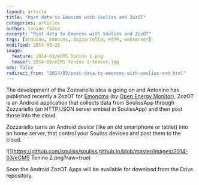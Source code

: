 ```yaml
---
layout: article
title: "Post data to Emoncms with Souliss and ZozOT"
categories: articles
author: tonino_fazio
excerpt: "Post data to Emoncms with Souliss and ZozOT"
tags: [arduino, Emoncms, Zozzariello, HTTP, webserver]
modified: 2014-03-25
image:
  feature: 2014-03/eCMS Tonino 1.png
  teaser: 2014-03/eCMS Tonino 1-teaser.jpg
ads: false  
redirect_from: "2014/03/post-data-to-emoncms-with-souliss-and.html"
---
```


The development of the Zozzariello idea is going on and Antonino has published recently a ZozOT for [Emoncms](http://emoncms.org/) (by [Open Energy Monitor](http://www.souliss.net/2013/10/mix-open-energy-monitor-and-souliss.html)), ZozOT is an Android application that collects data from SoulissApp through Zozzariello (an HTTP/JSON server embed in SoulissApp) and then post those into the cloud.

Zozzariello turns an Android device (like an old smartphone or tablet) into an home server, that control your Souliss devices and post them to the cloud.

![](https://github.com/souliss/souliss.github.io/blob/master/images/2014-03/eCMS Tonino 2.png?raw=true)

Soon the Android ZozOT Apps will be available for download from the Drive repository.